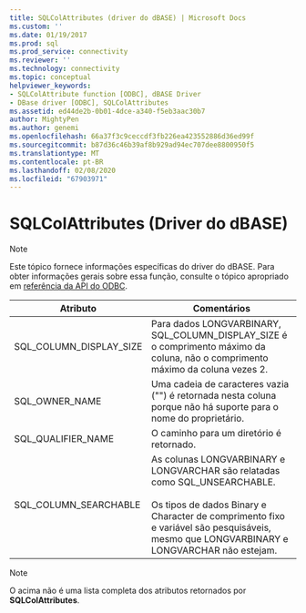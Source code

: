 ```yaml
---
title: SQLColAttributes (driver do dBASE) | Microsoft Docs
ms.custom: ''
ms.date: 01/19/2017
ms.prod: sql
ms.prod_service: connectivity
ms.reviewer: ''
ms.technology: connectivity
ms.topic: conceptual
helpviewer_keywords:
- SQLColAttribute function [ODBC], dBASE Driver
- DBase driver [ODBC], SQLColAttributes
ms.assetid: ed44de2b-0b01-4dce-a340-f5eb3aac30b7
author: MightyPen
ms.author: genemi
ms.openlocfilehash: 66a37f3c9ceccdf3fb226ea423552886d36ed99f
ms.sourcegitcommit: b87d36c46b39af8b929ad94ec707dee8800950f5
ms.translationtype: MT
ms.contentlocale: pt-BR
ms.lasthandoff: 02/08/2020
ms.locfileid: "67903971"
---
```

# <a name="sqlcolattributes-dbase-driver"></a>SQLColAttributes (Driver do dBASE)
> [!NOTE]  
>  Este tópico fornece informações específicas do driver do dBASE. Para obter informações gerais sobre essa função, consulte o tópico apropriado em [referência da API do ODBC](../../odbc/reference/syntax/odbc-api-reference.md).  
  
|Atributo|Comentários|  
|---------------|--------------|  
|SQL_COLUMN_DISPLAY_SIZE|Para dados LONGVARBINARY, SQL_COLUMN_DISPLAY_SIZE é o comprimento máximo da coluna, não o comprimento máximo da coluna vezes 2.|  
|SQL_OWNER_NAME|Uma cadeia de caracteres vazia ("") é retornada nesta coluna porque não há suporte para o nome do proprietário.|  
|SQL_QUALIFIER_NAME|O caminho para um diretório é retornado.|  
|SQL_COLUMN_SEARCHABLE|As colunas LONGVARBINARY e LONGVARCHAR são relatadas como SQL_UNSEARCHABLE.<br /><br /> Os tipos de dados Binary e Character de comprimento fixo e variável são pesquisáveis, mesmo que LONGVARBINARY e LONGVARCHAR não estejam.|  
  
> [!NOTE]  
>  O acima não é uma lista completa dos atributos retornados por **SQLColAttributes**.
